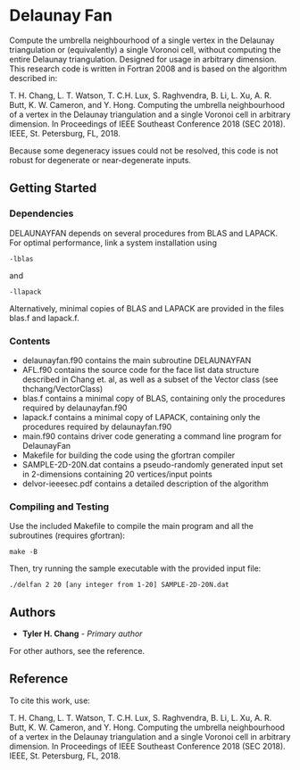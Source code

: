 # Delaunay Fan

Compute the umbrella neighbourhood of a single vertex in the Delaunay
triangulation or (equivalently) a single Voronoi cell, without
computing the entire Delaunay triangulation.
Designed for usage in arbitrary dimension.
This research code is written in Fortran 2008 and is based on the algorithm
described in:

T. H. Chang, L. T. Watson, T. C.H. Lux, S. Raghvendra, B. Li, L. Xu,
A. R. Butt, K. W. Cameron, and Y. Hong. Computing the umbrella
neighbourhood of a vertex in the Delaunay triangulation and a single
Voronoi cell in arbitrary dimension. In Proceedings of IEEE Southeast
Conference 2018 (SEC 2018). IEEE, St. Petersburg, FL, 2018.

Because some degeneracy issues could not be resolved, this code is not
robust for degenerate or near-degenerate inputs.

## Getting Started

### Dependencies

DELAUNAYFAN depends on several procedures from BLAS and LAPACK.
For optimal performance, link a system installation using
```
-lblas
```
and
```
-llapack
```
Alternatively, minimal copies of BLAS and LAPACK are provided in the files
blas.f and lapack.f.

### Contents

 - delaunayfan.f90 contains the main subroutine DELAUNAYFAN
 - AFL.f90 contains the source code for the face list data structure described in Chang et. al, as well as a subset of the Vector class (see thchang/VectorClass)
 - blas.f contains a minimal copy of BLAS, containing only the procedures required by delaunayfan.f90
 - lapack.f contains a minimal copy of LAPACK, containing only the procedures required by delaunayfan.f90
 - main.f90 contains driver code generating a command line program for DelaunayFan
 - Makefile for building the code using the gfortran compiler
 - SAMPLE-2D-20N.dat contains a pseudo-randomly generated input set in 2-dimensions containing 20 vertices/input points
 - delvor-ieeesec.pdf contains a detailed description of the algorithm

### Compiling and Testing

Use the included Makefile to compile the main program and all the subroutines (requires gfortran):
```
make -B
```
Then, try running the sample executable with the provided input file:
```
./delfan 2 20 [any integer from 1-20] SAMPLE-2D-20N.dat
```

## Authors

* **Tyler H. Chang** - *Primary author*

For other authors, see the reference.

## Reference

To cite this work, use:

T. H. Chang, L. T. Watson, T. C.H. Lux, S. Raghvendra, B. Li, L. Xu,
A. R. Butt, K. W. Cameron, and Y. Hong. Computing the umbrella
neighbourhood of a vertex in the Delaunay triangulation and a single
Voronoi cell in arbitrary dimension. In Proceedings of IEEE Southeast
Conference 2018 (SEC 2018). IEEE, St. Petersburg, FL, 2018.
